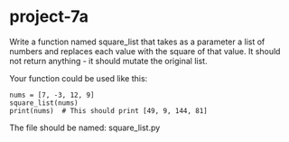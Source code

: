 # project-7a

Write a function named square_list that takes as a parameter a list of numbers and replaces each value with the square of that value. It should not return anything - it should mutate the original list.

Your function could be used like this:
```
nums = [7, -3, 12, 9]
square_list(nums)
print(nums)  # This should print [49, 9, 144, 81]
```

The file should be named: square_list.py
